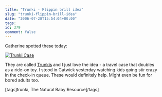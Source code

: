 ```yaml
---
title: "Trunki - Flippin brill idea"
slug: "trunki-flippin-brill-idea"
date: "2006-07-20T15:54:04+00:00"
tags:
id: 379
comment: false
---
```


Catherine spotted these today:

[ ![Trunki Case](http://www.thenaturalbabyresource.com/store/images/trunki_blue.jpg)](http://www.thenaturalbabyresource.com/store/product_info.php?products_id=991&osCsid=4191e6608f690343951ef1ba5eddd10d)

They are called [Trunkis](http://www.thenaturalbabyresource.com/store/product_info.php?products_id=991&osCsid=4191e6608f690343951ef1ba5eddd10d) and I just love the idea - a travel case that doubles as a ride-on toy. I stood in Gatwick yesterday watching kids going stir crazy in the check-in queue. These would definitely help. Might even be fun for bored adults too.

[tags]trunki, The Natural Baby Resource[/tags]
